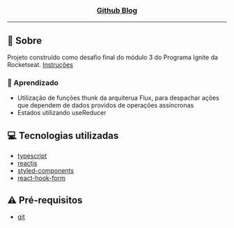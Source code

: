 <h3 align="center">
  <a href="https://cahmoraes.github.io/github-blog/">Github Blog</a>
</h3>

---

## :rocket: Sobre

Projeto construído como desafio final do módulo 3 do Programa Ignite da Rocketseat. 
<a href="https://efficient-sloth-d85.notion.site/Desafio-03-Github-Blog-13593953670346908462ddc648d42cf1">Instruções</a>

### :book: Aprendizado
- Utilização de funções thunk da arquiterua Flux, para despachar ações que dependem de dados providos de operações assíncronas
- Estados utilizando useReducer

## :computer: Tecnologias utilizadas

- [typescript](https://www.typescriptlang.org/)
- [reactjs](https://pt-br.reactjs.org/)
- [styled-components](https://styled-components.com/)
- [react-hook-form](https://react-hook-form.com/)

## :warning: Pré-requisitos

- [git](https://git-scm.com/)
